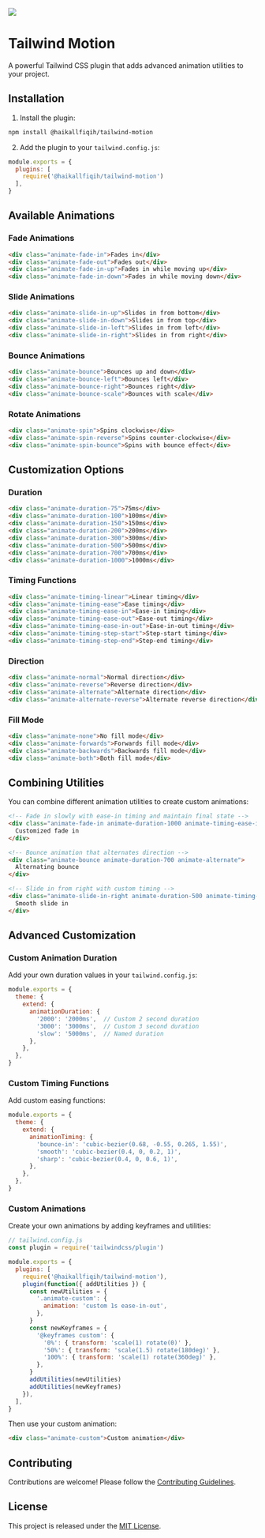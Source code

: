 ![]([assets\20241201_031216_tm.png](https://github.com/haikallfiqih/tailwind-motion/blob/main/assets/20241201_031216_tm.png))

# Tailwind Motion

A powerful Tailwind CSS plugin that adds advanced animation utilities to your project. 

## Installation

1. Install the plugin:

```bash
npm install @haikallfiqih/tailwind-motion
```

2. Add the plugin to your `tailwind.config.js`:

```js
module.exports = {
  plugins: [
    require('@haikallfiqih/tailwind-motion')
  ],
}
```

## Available Animations

### Fade Animations

```html
<div class="animate-fade-in">Fades in</div>
<div class="animate-fade-out">Fades out</div>
<div class="animate-fade-in-up">Fades in while moving up</div>
<div class="animate-fade-in-down">Fades in while moving down</div>
```

### Slide Animations

```html
<div class="animate-slide-in-up">Slides in from bottom</div>
<div class="animate-slide-in-down">Slides in from top</div>
<div class="animate-slide-in-left">Slides in from left</div>
<div class="animate-slide-in-right">Slides in from right</div>
```

### Bounce Animations

```html
<div class="animate-bounce">Bounces up and down</div>
<div class="animate-bounce-left">Bounces left</div>
<div class="animate-bounce-right">Bounces right</div>
<div class="animate-bounce-scale">Bounces with scale</div>
```

### Rotate Animations

```html
<div class="animate-spin">Spins clockwise</div>
<div class="animate-spin-reverse">Spins counter-clockwise</div>
<div class="animate-spin-bounce">Spins with bounce effect</div>
```

## Customization Options

### Duration

```html
<div class="animate-duration-75">75ms</div>
<div class="animate-duration-100">100ms</div>
<div class="animate-duration-150">150ms</div>
<div class="animate-duration-200">200ms</div>
<div class="animate-duration-300">300ms</div>
<div class="animate-duration-500">500ms</div>
<div class="animate-duration-700">700ms</div>
<div class="animate-duration-1000">1000ms</div>
```

### Timing Functions

```html
<div class="animate-timing-linear">Linear timing</div>
<div class="animate-timing-ease">Ease timing</div>
<div class="animate-timing-ease-in">Ease-in timing</div>
<div class="animate-timing-ease-out">Ease-out timing</div>
<div class="animate-timing-ease-in-out">Ease-in-out timing</div>
<div class="animate-timing-step-start">Step-start timing</div>
<div class="animate-timing-step-end">Step-end timing</div>
```

### Direction

```html
<div class="animate-normal">Normal direction</div>
<div class="animate-reverse">Reverse direction</div>
<div class="animate-alternate">Alternate direction</div>
<div class="animate-alternate-reverse">Alternate reverse direction</div>
```

### Fill Mode

```html
<div class="animate-none">No fill mode</div>
<div class="animate-forwards">Forwards fill mode</div>
<div class="animate-backwards">Backwards fill mode</div>
<div class="animate-both">Both fill mode</div>
```

## Combining Utilities

You can combine different animation utilities to create custom animations:

```html
<!-- Fade in slowly with ease-in timing and maintain final state -->
<div class="animate-fade-in animate-duration-1000 animate-timing-ease-in animate-forwards">
  Customized fade in
</div>

<!-- Bounce animation that alternates direction -->
<div class="animate-bounce animate-duration-700 animate-alternate">
  Alternating bounce
</div>

<!-- Slide in from right with custom timing -->
<div class="animate-slide-in-right animate-duration-500 animate-timing-ease-out">
  Smooth slide in
</div>
```

## Advanced Customization

### Custom Animation Duration

Add your own duration values in your `tailwind.config.js`:

```js
module.exports = {
  theme: {
    extend: {
      animationDuration: {
        '2000': '2000ms',  // Custom 2 second duration
        '3000': '3000ms',  // Custom 3 second duration
        'slow': '5000ms',  // Named duration
      },
    },
  },
}
```

### Custom Timing Functions

Add custom easing functions:

```js
module.exports = {
  theme: {
    extend: {
      animationTiming: {
        'bounce-in': 'cubic-bezier(0.68, -0.55, 0.265, 1.55)',
        'smooth': 'cubic-bezier(0.4, 0, 0.2, 1)',
        'sharp': 'cubic-bezier(0.4, 0, 0.6, 1)',
      },
    },
  },
}
```

### Custom Animations

Create your own animations by adding keyframes and utilities:

```js
// tailwind.config.js
const plugin = require('tailwindcss/plugin')

module.exports = {
  plugins: [
    require('@haikallfiqih/tailwind-motion'),
    plugin(function({ addUtilities }) {
      const newUtilities = {
        '.animate-custom': {
          animation: 'custom 1s ease-in-out',
        },
      }
      const newKeyframes = {
        '@keyframes custom': {
          '0%': { transform: 'scale(1) rotate(0)' },
          '50%': { transform: 'scale(1.5) rotate(180deg)' },
          '100%': { transform: 'scale(1) rotate(360deg)' },
        },
      }
      addUtilities(newUtilities)
      addUtilities(newKeyframes)
    }),
  ],
}
```

Then use your custom animation:

```html
<div class="animate-custom">Custom animation</div>
```

## Contributing

Contributions are welcome! Please follow the [Contributing Guidelines](https://github.com/haikallfiqih/tailwind-motion/blob/main/CONTRIBUTING.md).

## License

This project is released under the [MIT License](https://opensource.org/licenses/MIT).
